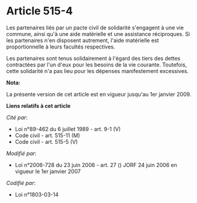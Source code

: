 # Article 515-4

Les partenaires liés par un pacte civil de solidarité s'engagent à une vie commune, ainsi qu'à une aide matérielle et une
assistance réciproques. Si les partenaires n'en disposent autrement, l'aide matérielle est proportionnelle à leurs facultés
respectives.

Les partenaires sont tenus solidairement à l'égard des tiers des dettes contractées par l'un d'eux pour les besoins de la vie
courante. Toutefois, cette solidarité n'a pas lieu pour les dépenses manifestement excessives.

**Nota:**

La présente version de cet article est en vigueur jusqu'au 1er janvier 2009.

**Liens relatifs à cet article**

_Cité par_:

  - Loi n°89-462 du 6 juillet 1989 - art. 9-1 (V)
  - Code civil - art. 515-11 (M)
  - Code civil - art. 515-5 (V)

_Modifié par_:

  - Loi n°2006-728 du 23 juin 2006 - art. 27 () JORF 24 juin 2006 en vigueur le 1er janvier 2007

_Codifié par_:

  - Loi n°1803-03-14
